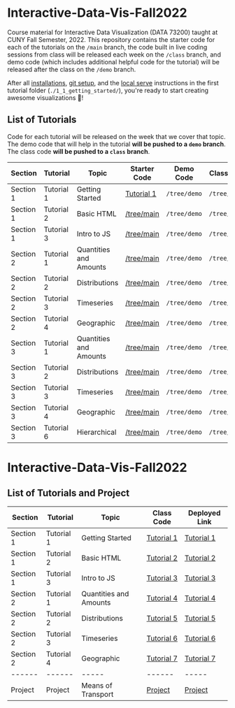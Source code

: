 # Interactive-Data-Vis-Fall2022

Course material for Interactive Data Visualization (DATA 73200) taught at CUNY Fall Semester, 2022. This repository contains the starter code for each of the tutorials on the `/main` branch, the code built in live coding sessions from class will be released each week on the `/class` branch, and demo code (which includes additional helpful code for the tutorial) will be released after the class on the `/demo` branch.

After all [installations](./1_1_getting_started/1_INSTALL.md), [git setup](./1_1_getting_started/2_GIT_SETUP.md), and the [local serve](./1_1_getting_started/3_BASIC_SERVER.md) instructions in the first tutorial folder (`./1_1_getting_started/`), you're ready to start creating awesome visualizations 🎉!

## List of Tutorials

Code for each tutorial will be released on the week that we cover that topic. The demo code that will help in the tutorial **will be pushed to a `demo` branch**. The class code **will be pushed to a `class` branch**.

| Section | Tutorial | Topic | Starter Code | Demo Code | Class Code |
| ------ | ------ | ----- | ------ | ----- | ----- |
| Section 1 | Tutorial 1 | Getting Started | [Tutorial 1](https://github.com/pdesai97/Interactive-Data-Vis-Fall2022/blob/main/1_1_getting_started) | `/tree/demo` | `/tree/class`
  | Section 1 | Tutorial 2 | Basic HTML | [/tree/main](https://github.com/InteractiveDataVis/Interactive-Data-Vis-Fall2022/tree/main/1_2_basic_html) | `/tree/demo` | `/tree/class`
| Section 1 | Tutorial 3 | Intro to JS | [/tree/main](https://github.com/InteractiveDataVis/Interactive-Data-Vis-Fall2022/tree/main/1_3_intro_to_js) | `/tree/demo` | `/tree/class`
| Section 2 | Tutorial 1 | Quantities and Amounts | [/tree/main](https://github.com/InteractiveDataVis/Interactive-Data-Vis-Fall2022/tree/main/2_1_quantities_and_amounts) | `/tree/demo` | `/tree/class`
| Section 2 | Tutorial 2 | Distributions | [/tree/main](https://github.com/InteractiveDataVis/Interactive-Data-Vis-Fall2022/tree/main/2_2_distributions) | `/tree/demo` | `/tree/class`
| Section 2 | Tutorial 3 | Timeseries | [/tree/main](https://github.com/InteractiveDataVis/Interactive-Data-Vis-Fall2022/tree/main/2_3_time_series) | `/tree/demo` | `/tree/class`
| Section 2 | Tutorial 4 | Geographic | [/tree/main](https://github.com/InteractiveDataVis/Interactive-Data-Vis-Fall2022/tree/main/2_4_geographic) | `/tree/demo` | `/tree/class`
| Section 3 | Tutorial 1 | Quantities and Amounts | [/tree/main](https://github.com/InteractiveDataVis/Interactive-Data-Vis-Fall2022/tree/main/3_1_quantities_and_amounts) | `/tree/demo` | `/tree/class`
| Section 3 | Tutorial 2 | Distributions | [/tree/main](https://github.com/InteractiveDataVis/Interactive-Data-Vis-Fall2022/tree/main/3_2_distributions) | `/tree/demo` | `/tree/class`
| Section 3 | Tutorial 3 | Timeseries | [/tree/main](https://github.com/InteractiveDataVis/Interactive-Data-Vis-Fall2022/tree/main/3_3_time_series) | `/tree/demo` | `/tree/class`
| Section 3 | Tutorial 4 | Geographic | [/tree/main](https://github.com/InteractiveDataVis/Interactive-Data-Vis-Fall2022/tree/main/3_4_geographic) | `/tree/demo` | `/tree/class`
| Section 3 | Tutorial 6 | Hierarchical | [/tree/main](https://github.com/InteractiveDataVis/Interactive-Data-Vis-Fall2022/tree/main/3_5_hierarchical) | `/tree/demo` | `/tree/class`



# Interactive-Data-Vis-Fall2022


## List of Tutorials and Project


| Section | Tutorial | Topic | Class Code | Deployed Link |
| ------ | ------ | ----- | ------ | ----- |
| Section 1 | Tutorial 1 | Getting Started | [Tutorial 1](https://github.com/pdesai97/Interactive-Data-Vis-Fall2022/blob/main/1_1_getting_started) | [Tutorial 1](https://pdesai97.github.io/Interactive-Data-Vis-Fall2022/1_1_getting_started/index.html) 
  | Section 1 | Tutorial 2 | Basic HTML | [Tutorial 2](https://github.com/pdesai97/Interactive-Data-Vis-Fall2022/blob/main/1_2_basic_html) | [Tutorial 2](https://pdesai97.github.io/Interactive-Data-Vis-Fall2022/1_2_basic_html/index.html)
| Section 1 | Tutorial 3 | Intro to JS | [Tutorial 3](https://github.com/pdesai97/Interactive-Data-Vis-Fall2022/blob/main/1_3_intro_to_js) | [Tutorial 3](https://pdesai97.github.io/Interactive-Data-Vis-Fall2022/1_3_intro_to_js/index.html)
| Section 2 | Tutorial 1 | Quantities and Amounts | [Tutorial 4](https://github.com/pdesai97/Interactive-Data-Vis-Fall2022/blob/main/2_1_quantities_and_amounts) | [Tutorial 4](https://pdesai97.github.io/Interactive-Data-Vis-Fall2022/2_1_quantities_and_amounts/index.html)
| Section 2 | Tutorial 2 | Distributions | [Tutorial 5](https://github.com/pdesai97/Interactive-Data-Vis-Fall2022/blob/main/2_2_distributions) | [Tutorial 5](https://pdesai97.github.io/Interactive-Data-Vis-Fall2022/2_2_distributions/index.html)
| Section 2 | Tutorial 3 | Timeseries | [Tutorial 6](https://github.com/pdesai97/Interactive-Data-Vis-Fall2022/blob/main/2_3_time_series) | [Tutorial 6](https://pdesai97.github.io/Interactive-Data-Vis-Fall2022/2_3_time_series/index.html)
| Section 2 | Tutorial 4 | Geographic | [Tutorial 7](https://github.com/pdesai97/Interactive-Data-Vis-Fall2022/blob/main/2_4_geographic) | [Tutorial 7](https://pdesai97.github.io/Interactive-Data-Vis-Fall2022/2_4_geographic/index.html)
| ------ | ------ | ----- | ------ | ----- | 
| Project | Project | Means of Transport | [Project](https://github.com/pdesai97/Interactive-Data-Vis-Fall2022/tree/main/Project) | [Project](https://pdesai97.github.io/Interactive-Data-Vis-Fall2022/Project/index.html)

